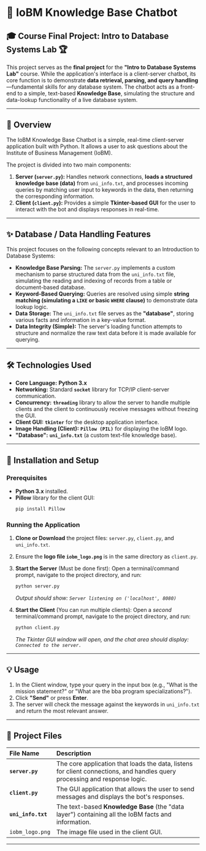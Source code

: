 # 🤖 IoBM Knowledge Base Chatbot

## 🎓 Course Final Project: Intro to Database Systems Lab 🏆

This project serves as the **final project** for the **"Intro to Database Systems Lab"** course. While the application's interface is a client-server chatbot, its core function is to demonstrate **data retrieval, parsing, and query handling**—fundamental skills for any database system. The chatbot acts as a front-end to a simple, text-based **Knowledge Base**, simulating the structure and data-lookup functionality of a live database system.

---

## 📄 Overview

The IoBM Knowledge Base Chatbot is a simple, real-time client-server application built with Python. It allows a user to ask questions about the Institute of Business Management (IoBM).

The project is divided into two main components:

1.  **Server (`server.py`):** Handles network connections, **loads a structured knowledge base (data)** from `uni_info.txt`, and processes incoming queries by matching user input to keywords in the data, then returning the corresponding information.
2.  **Client (`client.py`):** Provides a simple **Tkinter-based GUI** for the user to interact with the bot and displays responses in real-time.

---

## ✨ Database / Data Handling Features

This project focuses on the following concepts relevant to an Introduction to Database Systems:

* **Knowledge Base Parsing:** The `server.py` implements a custom mechanism to parse structured data from the `uni_info.txt` file, simulating the reading and indexing of records from a table or document-based database.
* **Keyword-Based Querying:** Queries are resolved using simple **string matching (simulating a `LIKE` or basic `WHERE` clause)** to demonstrate data lookup logic.
* **Data Storage:** The `uni_info.txt` file serves as the **"database"**, storing various facts and information in a key-value format.
* **Data Integrity (Simple):** The server's loading function attempts to structure and normalize the raw text data before it is made available for querying.

---

## 🛠 Technologies Used

* **Core Language:** **Python 3.x**
* **Networking:** Standard **`socket`** library for TCP/IP client-server communication.
* **Concurrency:** **`threading`** library to allow the server to handle multiple clients and the client to continuously receive messages without freezing the GUI.
* **Client GUI:** **`tkinter`** for the desktop application interface.
* **Image Handling (Client):** **`Pillow (PIL)`** for displaying the IoBM logo.
* **"Database":** **`uni_info.txt`** (a custom text-file knowledge base).

---

## 🚀 Installation and Setup

### Prerequisites

* **Python 3.x** installed.
* **Pillow** library for the client GUI:
    ```bash
    pip install Pillow
    ```

### Running the Application

1.  **Clone or Download** the project files: `server.py`, `client.py`, and `uni_info.txt`.
2.  Ensure the **logo file `iobm_logo.png`** is in the same directory as `client.py`.

3.  **Start the Server** (Must be done first):
    Open a terminal/command prompt, navigate to the project directory, and run:
    ```bash
    python server.py
    ```
    *Output should show: `Server listening on ('localhost', 8080)`*

4.  **Start the Client** (You can run multiple clients):
    Open a *second* terminal/command prompt, navigate to the project directory, and run:
    ```bash
    python client.py
    ```
    *The Tkinter GUI window will open, and the chat area should display: `Connected to the server.`*

---

## 💡 Usage

1.  In the Client window, type your query in the input box (e.g., "What is the mission statement?" or "What are the bba program specializations?").
2.  Click **"Send"** or press **Enter**.
3.  The server will check the message against the keywords in `uni_info.txt` and return the most relevant answer.

---

## 📂 Project Files

| File Name | Description |
| :--- | :--- |
| **`server.py`** | The core application that loads the data, listens for client connections, and handles query processing and response logic. |
| **`client.py`** | The GUI application that allows the user to send messages and displays the bot's responses. |
| **`uni_info.txt`** | The text-based **Knowledge Base** (the "data layer") containing all the IoBM facts and information. |
| `iobm_logo.png` | The image file used in the client GUI. |

---
